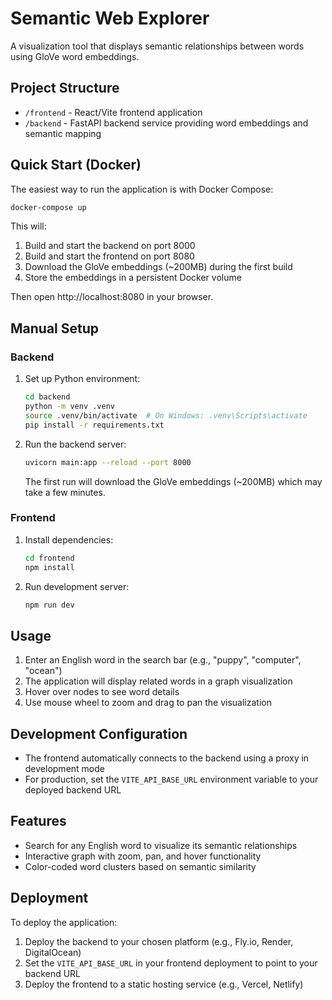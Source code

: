 
# Semantic Web Explorer

A visualization tool that displays semantic relationships between words using GloVe word embeddings.

## Project Structure

- `/frontend` - React/Vite frontend application
- `/backend` - FastAPI backend service providing word embeddings and semantic mapping

## Quick Start (Docker)

The easiest way to run the application is with Docker Compose:

```bash
docker-compose up
```

This will:
1. Build and start the backend on port 8000
2. Build and start the frontend on port 8080
3. Download the GloVe embeddings (~200MB) during the first build
4. Store the embeddings in a persistent Docker volume

Then open http://localhost:8080 in your browser.

## Manual Setup

### Backend

1. Set up Python environment:
   ```bash
   cd backend
   python -m venv .venv
   source .venv/bin/activate  # On Windows: .venv\Scripts\activate
   pip install -r requirements.txt
   ```

2. Run the backend server:
   ```bash
   uvicorn main:app --reload --port 8000
   ```
   
   The first run will download the GloVe embeddings (~200MB) which may take a few minutes.

### Frontend

1. Install dependencies:
   ```bash
   cd frontend
   npm install
   ```

2. Run development server:
   ```bash
   npm run dev
   ```

## Usage

1. Enter an English word in the search bar (e.g., "puppy", "computer", "ocean")
2. The application will display related words in a graph visualization
3. Hover over nodes to see word details
4. Use mouse wheel to zoom and drag to pan the visualization

## Development Configuration

- The frontend automatically connects to the backend using a proxy in development mode
- For production, set the `VITE_API_BASE_URL` environment variable to your deployed backend URL

## Features

- Search for any English word to visualize its semantic relationships
- Interactive graph with zoom, pan, and hover functionality
- Color-coded word clusters based on semantic similarity

## Deployment

To deploy the application:

1. Deploy the backend to your chosen platform (e.g., Fly.io, Render, DigitalOcean)
2. Set the `VITE_API_BASE_URL` in your frontend deployment to point to your backend URL
3. Deploy the frontend to a static hosting service (e.g., Vercel, Netlify)
